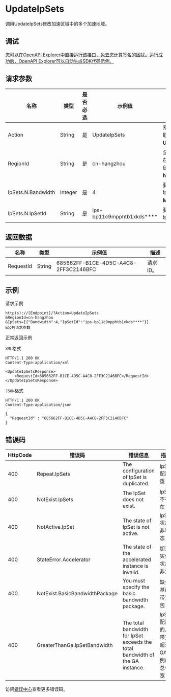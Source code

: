 # UpdateIpSets

调用UpdateIpSets修改加速区域中的多个加速地域。

## 调试

[您可以在OpenAPI Explorer中直接运行该接口，免去您计算签名的困扰。运行成功后，OpenAPI Explorer可以自动生成SDK代码示例。](https://api.aliyun.com/#product=Ga&api=UpdateIpSets&type=RPC&version=2019-11-20)

## 请求参数

|名称|类型|是否必选|示例值|描述|
|--|--|----|---|--|
|Action|String|是|UpdateIpSets|系统规定参数。取值：**UpdateIpSets**。 |
|RegionId|String|是|cn-hangzhou|全球加速实例所在的地域，仅取值**cn-hangzhou**。 |
|IpSets.N.Bandwidth|Integer|是|4|要修改的加速地域带宽，单位为**Mbps**。 |
|IpSets.N.IpSetId|String|是|ips-bp11c9mpphtb1xkds\*\*\*\*|要修改的加速地域ID。 |

## 返回数据

|名称|类型|示例值|描述|
|--|--|---|--|
|RequestId|String|685662FF-B1CE-4D5C-A4C8-2FF3C2146BFC|请求ID。 |

## 示例

请求示例

```
http(s)://[Endpoint]/?Action=UpdateIpSets
&RegionId=cn-hangzhou
&IpSets=[{"Bandwidth":4,"IpSetId":"ips-bp11c9mpphtb1xkds****"}]
&公共请求参数
```

正常返回示例

`XML`格式

```
HTTP/1.1 200 OK
Content-Type:application/xml

<UpdateIpSetsResponse>
    <RequestId>685662FF-B1CE-4D5C-A4C8-2FF3C2146BFC</RequestId>
</UpdateIpSetsResponse>
```

`JSON`格式

```
HTTP/1.1 200 OK
Content-Type:application/json

{
  "RequestId" : "685662FF-B1CE-4D5C-A4C8-2FF3C2146BFC"
}
```

## 错误码

|HttpCode|错误码|错误信息|描述|
|--------|---|----|--|
|400|Repeat.IpSets|The configuration of IpSet is duplicated.|IpSet配置重复|
|400|NotExist.IpSets|The IpSet does not exist.|IpSet不存在|
|400|NotActive.IpSet|The state of IpSet is not active.|IpSet状态非稳态|
|400|StateError.Accelerator|The state of the accelerated instance is invalid.|加速实例状态非法|
|400|NotExist.BasicBandwidthPackage|You must specify the basic bandwidth package.|缺少基础带宽包|
|400|GreaterThanGa.IpSetBandwidth|The total bandwidth for IpSet exceeds the total bandwidth of the GA instance.|IpSet配置的总带宽超过GA实例的总带宽|

访问[错误中心](https://error-center.aliyun.com/status/product/Ga)查看更多错误码。

